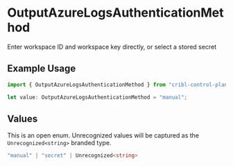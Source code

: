 # OutputAzureLogsAuthenticationMethod

Enter workspace ID and workspace key directly, or select a stored secret

## Example Usage

```typescript
import { OutputAzureLogsAuthenticationMethod } from "cribl-control-plane/models/operations";

let value: OutputAzureLogsAuthenticationMethod = "manual";
```

## Values

This is an open enum. Unrecognized values will be captured as the `Unrecognized<string>` branded type.

```typescript
"manual" | "secret" | Unrecognized<string>
```